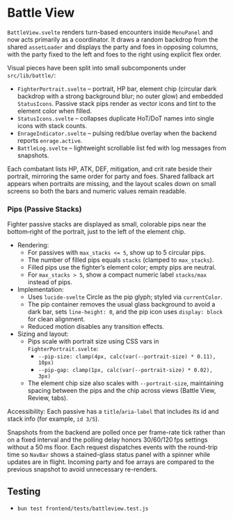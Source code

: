 # Battle View

`BattleView.svelte` renders turn-based encounters inside `MenuPanel` and now
acts primarily as a coordinator. It draws a random backdrop from the shared
`assetLoader` and displays the party and foes in opposing columns, with the
party fixed to the left and foes to the right using explicit flex order.

Visual pieces have been split into small subcomponents under
`src/lib/battle/`:

- `FighterPortrait.svelte` – portrait, HP bar, element chip (circular dark
  backdrop with a strong background blur; no outer glow) and embedded
  `StatusIcons`. Passive stack pips render as vector icons and tint to the
  element color when filled.
- `StatusIcons.svelte` – collapses duplicate HoT/DoT names into single icons
  with stack counts.
- `EnrageIndicator.svelte` – pulsing red/blue overlay when the backend reports
  `enrage.active`.
- `BattleLog.svelte` – lightweight scrollable list fed with log messages from
  snapshots.

Each combatant lists HP, ATK, DEF, mitigation, and crit rate beside their
portrait, mirroring the same order for party and foes. Shared fallback art
appears when portraits are missing, and the layout scales down on small screens
so both the bars and numeric values remain readable.

### Pips (Passive Stacks)

Fighter passive stacks are displayed as small, colorable pips near the bottom‑right
of the portrait, just to the left of the element chip.

- Rendering:
  - For passives with `max_stacks <= 5`, show up to 5 circular pips.
  - The number of filled pips equals `stacks` (clamped to `max_stacks`).
  - Filled pips use the fighter’s element color; empty pips are neutral.
  - For `max_stacks > 5`, show a compact numeric label `stacks/max` instead of pips.
- Implementation:
  - Uses `lucide-svelte` Circle as the pip glyph; styled via `currentColor`.
  - The pip container removes the usual glass background to avoid a dark bar,
    sets `line-height: 0`, and the pip icon uses `display: block` for clean alignment.
  - Reduced motion disables any transition effects.
- Sizing and layout:
  - Pips scale with portrait size using CSS vars in `FighterPortrait.svelte`:
    - `--pip-size: clamp(4px, calc(var(--portrait-size) * 0.11), 10px)`
    - `--pip-gap: clamp(1px, calc(var(--portrait-size) * 0.02), 3px)`
  - The element chip size also scales with `--portrait-size`, maintaining spacing
    between the pips and the chip across views (Battle View, Review, tabs).

Accessibility: Each passive has a `title`/`aria-label` that includes its id and
stack info (for example, `id 3/5`).

Snapshots from the backend are polled once per frame-rate tick rather than on a
fixed interval and the polling delay honors 30/60/120 fps settings without a
50 ms floor. Each request dispatches events with the round-trip time so
`NavBar` shows a stained-glass status panel with a
spinner while updates are in flight. Incoming party and foe arrays are compared
to the previous snapshot to avoid unnecessary re-renders.

## Testing
- `bun test frontend/tests/battleview.test.js`

